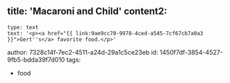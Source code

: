 title: 'Macaroni and Child'
content2:
  -
    type: text
    text: '<p><a href="{{ link:9ae9cc70-9978-4ced-a545-7cf67cb7a0a3 }}">Gert''s</a> favorite food.</p>'
author: 7328c14f-7ec2-4511-a24d-29a1c5ce23eb
id: 1450f7df-3854-4527-9fb5-bdda39f7d010
tags:
  - food
